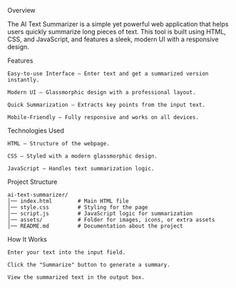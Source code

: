 Overview

The AI Text Summarizer is a simple yet powerful web application that helps users quickly summarize long pieces of text. This tool is built using HTML, CSS, and JavaScript, and features a sleek, modern UI with a responsive design.

Features

    Easy-to-use Interface – Enter text and get a summarized version instantly.

    Modern UI – Glassmorphic design with a professional layout.

    Quick Summarization – Extracts key points from the input text.

    Mobile-Friendly – Fully responsive and works on all devices.

Technologies Used

    HTML – Structure of the webpage.

    CSS – Styled with a modern glassmorphic design.

    JavaScript – Handles text summarization logic.

Project Structure

    ai-text-summarizer/
    │── index.html        # Main HTML file
    │── style.css         # Styling for the page
    │── script.js         # JavaScript logic for summarization
    │── assets/           # Folder for images, icons, or extra assets
    │── README.md         # Documentation about the project

How It Works

    Enter your text into the input field.

    Click the "Summarize" button to generate a summary.

    View the summarized text in the output box.
